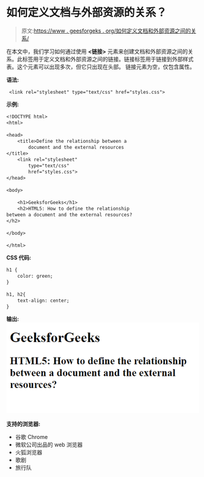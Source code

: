 # 如何定义文档与外部资源的关系？

> 原文:[https://www . geesforgeks . org/如何定义文档和外部资源之间的关系/](https://www.geeksforgeeks.org/how-to-define-the-relationship-between-a-document-and-the-external-resources/)

在本文中，我们学习如何通过使用 **<链接>** 元素来创建文档和外部资源之间的关系。此标签用于定义文档和外部资源之间的链接。链接标签用于链接到外部样式表。这个元素可以出现多次，但它只出现在头部。
链接元素为空，仅包含属性。

**语法:**

```htmlhtml
 <link rel="stylesheet" type="text/css" href="styles.css">
```

**示例:**

```htmlhtml
<!DOCTYPE html> 
<html> 

<head> 
    <title>Define the relationship between a 
        document and the external resources
</title> 
    <link rel="stylesheet"
        type="text/css"
        href="styles.css"> 
</head> 

<body> 

    <h1>GeeksforGeeks</h1> 
    <h2>HTML5: How to define the relationship 
between a document and the external resources?
</h2> 

</body> 

</html> 
```

**CSS 代码:**

```htmlhtml
h1 {
    color: green;
}

h1, h2{
    text-align: center;
}
```

**输出:**
![](img/c73121019535393921f179b40a596073.png)

**支持的浏览器:**

*   谷歌 Chrome
*   微软公司出品的 web 浏览器
*   火狐浏览器
*   歌剧
*   旅行队